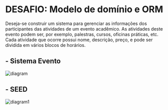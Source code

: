 # DESAFIO: Modelo de domínio e ORM

Deseja-se construir um sistema para gerenciar as informações dos participantes das atividades de um evento acadêmico.
As atividades deste evento podem ser, por exemplo, palestras, cursos, oficinas práticas, etc. Cada atividade que ocorre possui 
nome, descrição, preço, e pode ser dividida em vários blocos de horários.

##

## - Sistema Evento

![diagram](https://github.com/carloshenriquefs/challenge-model-domain-orm/assets/54969405/0ea62ac4-1528-490e-9a20-c12fc2d38751)

##

## - SEED

![diagram1](https://github.com/carloshenriquefs/challenge-model-domain-orm/assets/54969405/35784cfa-4278-4791-a0a8-3453c92d305d)
